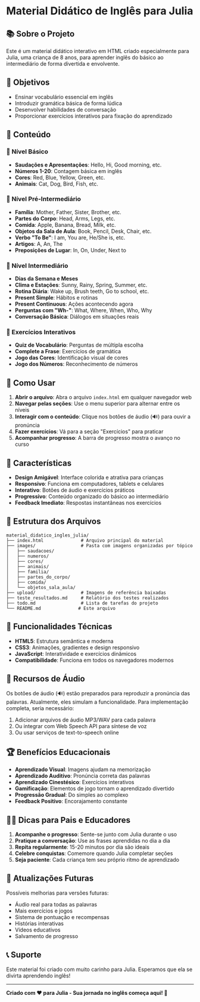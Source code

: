 # Material Didático de Inglês para Julia

## 📚 Sobre o Projeto

Este é um material didático interativo em HTML criado especialmente para Julia, uma criança de 8 anos, para aprender inglês do básico ao intermediário de forma divertida e envolvente.

## 🎯 Objetivos

- Ensinar vocabulário essencial em inglês
- Introduzir gramática básica de forma lúdica
- Desenvolver habilidades de conversação
- Proporcionar exercícios interativos para fixação do aprendizado

## 📖 Conteúdo

### 🌱 Nível Básico
- **Saudações e Apresentações**: Hello, Hi, Good morning, etc.
- **Números 1-20**: Contagem básica em inglês
- **Cores**: Red, Blue, Yellow, Green, etc.
- **Animais**: Cat, Dog, Bird, Fish, etc.

### 🌿 Nível Pré-Intermediário
- **Família**: Mother, Father, Sister, Brother, etc.
- **Partes do Corpo**: Head, Arms, Legs, etc.
- **Comida**: Apple, Banana, Bread, Milk, etc.
- **Objetos da Sala de Aula**: Book, Pencil, Desk, Chair, etc.
- **Verbo "To Be"**: I am, You are, He/She is, etc.
- **Artigos**: A, An, The
- **Preposições de Lugar**: In, On, Under, Next to

### 🌳 Nível Intermediário
- **Dias da Semana e Meses**
- **Clima e Estações**: Sunny, Rainy, Spring, Summer, etc.
- **Rotina Diária**: Wake up, Brush teeth, Go to school, etc.
- **Present Simple**: Hábitos e rotinas
- **Present Continuous**: Ações acontecendo agora
- **Perguntas com "Wh-"**: What, Where, When, Who, Why
- **Conversação Básica**: Diálogos em situações reais

### 🎯 Exercícios Interativos
- **Quiz de Vocabulário**: Perguntas de múltipla escolha
- **Complete a Frase**: Exercícios de gramática
- **Jogo das Cores**: Identificação visual de cores
- **Jogo dos Números**: Reconhecimento de números

## 🚀 Como Usar

1. **Abrir o arquivo**: Abra o arquivo `index.html` em qualquer navegador web
2. **Navegar pelas seções**: Use o menu superior para alternar entre os níveis
3. **Interagir com o conteúdo**: Clique nos botões de áudio (🔊) para ouvir a pronúncia
4. **Fazer exercícios**: Vá para a seção "Exercícios" para praticar
5. **Acompanhar progresso**: A barra de progresso mostra o avanço no curso

## 🎨 Características

- **Design Amigável**: Interface colorida e atrativa para crianças
- **Responsivo**: Funciona em computadores, tablets e celulares
- **Interativo**: Botões de áudio e exercícios práticos
- **Progressivo**: Conteúdo organizado do básico ao intermediário
- **Feedback Imediato**: Respostas instantâneas nos exercícios

## 📁 Estrutura dos Arquivos

```
material_didatico_ingles_julia/
├── index.html              # Arquivo principal do material
├── images/                 # Pasta com imagens organizadas por tópico
│   ├── saudacoes/
│   ├── numeros/
│   ├── cores/
│   ├── animais/
│   ├── familia/
│   ├── partes_do_corpo/
│   ├── comida/
│   └── objetos_sala_aula/
├── upload/                 # Imagens de referência baixadas
├── teste_resultados.md     # Relatório dos testes realizados
├── todo.md                 # Lista de tarefas do projeto
└── README.md              # Este arquivo
```

## 🔧 Funcionalidades Técnicas

- **HTML5**: Estrutura semântica e moderna
- **CSS3**: Animações, gradientes e design responsivo
- **JavaScript**: Interatividade e exercícios dinâmicos
- **Compatibilidade**: Funciona em todos os navegadores modernos

## 🎵 Recursos de Áudio

Os botões de áudio (🔊) estão preparados para reproduzir a pronúncia das palavras. Atualmente, eles simulam a funcionalidade. Para implementação completa, seria necessário:

1. Adicionar arquivos de áudio MP3/WAV para cada palavra
2. Ou integrar com Web Speech API para síntese de voz
3. Ou usar serviços de text-to-speech online

## 🏆 Benefícios Educacionais

- **Aprendizado Visual**: Imagens ajudam na memorização
- **Aprendizado Auditivo**: Pronúncia correta das palavras
- **Aprendizado Cinestésico**: Exercícios interativos
- **Gamificação**: Elementos de jogo tornam o aprendizado divertido
- **Progressão Gradual**: Do simples ao complexo
- **Feedback Positivo**: Encorajamento constante

## 👨‍🏫 Dicas para Pais e Educadores

1. **Acompanhe o progresso**: Sente-se junto com Julia durante o uso
2. **Pratique a conversação**: Use as frases aprendidas no dia a dia
3. **Repita regularmente**: 15-20 minutos por dia são ideais
4. **Celebre conquistas**: Comemore quando Julia completar seções
5. **Seja paciente**: Cada criança tem seu próprio ritmo de aprendizado

## 🔄 Atualizações Futuras

Possíveis melhorias para versões futuras:
- Áudio real para todas as palavras
- Mais exercícios e jogos
- Sistema de pontuação e recompensas
- Histórias interativas
- Vídeos educativos
- Salvamento de progresso

## 📞 Suporte

Este material foi criado com muito carinho para Julia. Esperamos que ela se divirta aprendendo inglês!

---

**Criado com ❤️ para Julia - Sua jornada no inglês começa aqui! 🌟**

